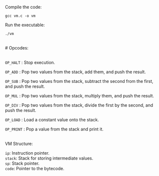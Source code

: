 Compile the code:

```
gcc vm.c -o vm
```

Run the executable:

```
./vm
```
<br>
# Opcodes:<br><br>

`OP_HALT` : Stop execution. <br>

`OP_ADD` : Pop two values from the stack, add them, and push the result.<br>

`OP_SUB` : Pop two values from the stack, subtract the second from the first, and push the result.<br>

`OP_MUL` : Pop two values from the stack, multiply them, and push the result.<br>

`OP_DIV` : Pop two values from the stack, divide the first by the second, and push the result.<br>

`OP_LOAD` : Load a constant value onto the stack.<br>

`OP_PRINT` : Pop a value from the stack and print it.<br>
<br>

VM Structure: <br>
 
`ip`: Instruction pointer.<br>
`stack`: Stack for storing intermediate values.<br>
`sp`: Stack pointer.<br>
`code`: Pointer to the bytecode.<br>
